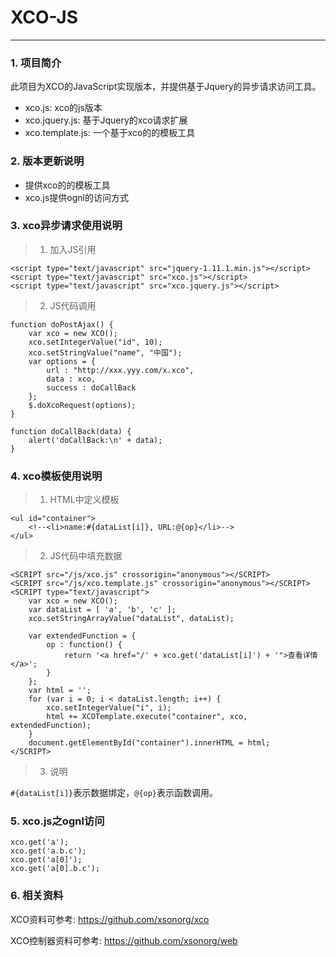 # XCO-JS

------

### 1. 项目简介

此项目为XCO的JavaScript实现版本，并提供基于Jquery的异步请求访问工具。

*  xco.js: 			xco的js版本
*  xco.jquery.js: 	基于Jquery的xco请求扩展
*  xco.template.js: 一个基于xco的的模板工具

### 2. 版本更新说明

*  提供xco的的模板工具
*  xco.js提供ognl的访问方式

### 3. xco异步请求使用说明

> 1. 加入JS引用

	<script type="text/javascript" src="jquery-1.11.1.min.js"></script>
	<script type="text/javascript" src="xco.js"></script>
	<script type="text/javascript" src="xco.jquery.js"></script>

> 2. JS代码调用

	function doPostAjax() {
		var xco = new XCO();
		xco.setIntegerValue("id", 10);
		xco.setStringValue("name", "中国");
		var options = {
			url : "http://xxx.yyy.com/x.xco",
			data : xco,
			success : doCallBack
		};
		$.doXcoRequest(options);
	}
	
	function doCallBack(data) {
		alert('doCallBack:\n' + data);
	}

### 4. xco模板使用说明

> 1. HTML中定义模板

	<ul id="container">
		<!--<li>name:#{dataList[i]}, URL:@{op}</li>-->
	</ul>

> 2. JS代码中填充数据

	<SCRIPT src="/js/xco.js" crossorigin="anonymous"></SCRIPT>
	<SCRIPT src="/js/xco.template.js" crossorigin="anonymous"></SCRIPT>
	<SCRIPT type="text/javascript">
		var xco = new XCO();
		var dataList = [ 'a', 'b', 'c' ];
		xco.setStringArrayValue("dataList", dataList);

		var extendedFunction = {
			op : function() {
				return '<a href="/' + xco.get('dataList[i]') + '">查看详情</a>';
			}
		};
		var html = '';
		for (var i = 0; i < dataList.length; i++) {
			xco.setIntegerValue("i", i);
			html += XCOTemplate.execute("container", xco, extendedFunction);
		}
		document.getElementById("container").innerHTML = html;
	</SCRIPT>
	
> 3. 说明

`#{dataList[i]}`表示数据绑定，`@{op}`表示函数调用。

### 5. xco.js之ognl访问

	xco.get('a');
	xco.get('a.b.c');
	xco.get('a[0]');
	xco.get('a[0].b.c');

### 6. 相关资料

XCO资料可参考: <https://github.com/xsonorg/xco>

XCO控制器资料可参考: <https://github.com/xsonorg/web>
